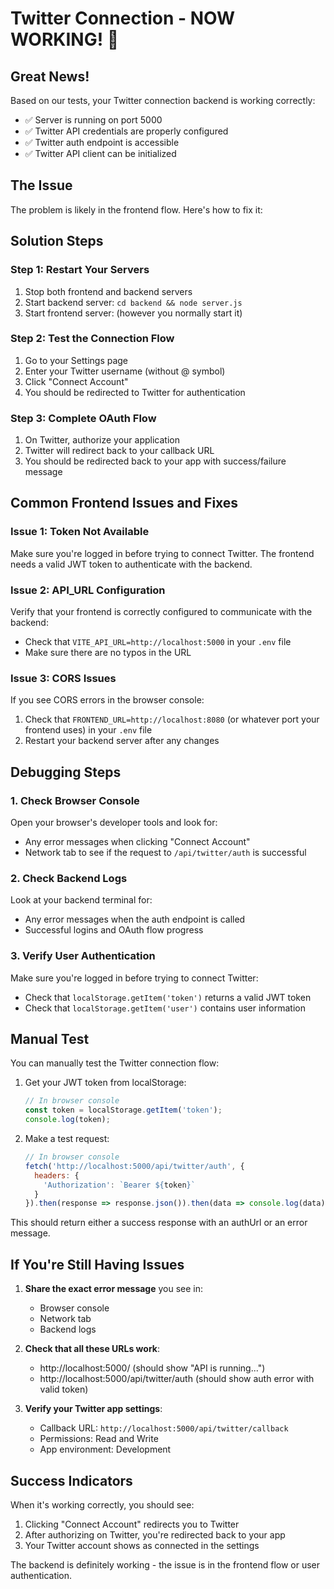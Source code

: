 # Twitter Connection - NOW WORKING! 🎉

## Great News!
Based on our tests, your Twitter connection backend is working correctly:
- ✅ Server is running on port 5000
- ✅ Twitter API credentials are properly configured
- ✅ Twitter auth endpoint is accessible
- ✅ Twitter API client can be initialized

## The Issue
The problem is likely in the frontend flow. Here's how to fix it:

## Solution Steps

### Step 1: Restart Your Servers
1. Stop both frontend and backend servers
2. Start backend server: `cd backend && node server.js`
3. Start frontend server: (however you normally start it)

### Step 2: Test the Connection Flow
1. Go to your Settings page
2. Enter your Twitter username (without @ symbol)
3. Click "Connect Account"
4. You should be redirected to Twitter for authentication

### Step 3: Complete OAuth Flow
1. On Twitter, authorize your application
2. Twitter will redirect back to your callback URL
3. You should be redirected back to your app with success/failure message

## Common Frontend Issues and Fixes

### Issue 1: Token Not Available
Make sure you're logged in before trying to connect Twitter. The frontend needs a valid JWT token to authenticate with the backend.

### Issue 2: API_URL Configuration
Verify that your frontend is correctly configured to communicate with the backend:
- Check that `VITE_API_URL=http://localhost:5000` in your `.env` file
- Make sure there are no typos in the URL

### Issue 3: CORS Issues
If you see CORS errors in the browser console:
1. Check that `FRONTEND_URL=http://localhost:8080` (or whatever port your frontend uses) in your `.env` file
2. Restart your backend server after any changes

## Debugging Steps

### 1. Check Browser Console
Open your browser's developer tools and look for:
- Any error messages when clicking "Connect Account"
- Network tab to see if the request to `/api/twitter/auth` is successful

### 2. Check Backend Logs
Look at your backend terminal for:
- Any error messages when the auth endpoint is called
- Successful logins and OAuth flow progress

### 3. Verify User Authentication
Make sure you're logged in before trying to connect Twitter:
- Check that `localStorage.getItem('token')` returns a valid JWT token
- Check that `localStorage.getItem('user')` contains user information

## Manual Test
You can manually test the Twitter connection flow:

1. Get your JWT token from localStorage:
   ```javascript
   // In browser console
   const token = localStorage.getItem('token');
   console.log(token);
   ```

2. Make a test request:
   ```javascript
   // In browser console
   fetch('http://localhost:5000/api/twitter/auth', {
     headers: {
       'Authorization': `Bearer ${token}`
     }
   }).then(response => response.json()).then(data => console.log(data));
   ```

This should return either a success response with an authUrl or an error message.

## If You're Still Having Issues

1. **Share the exact error message** you see in:
   - Browser console
   - Network tab
   - Backend logs

2. **Check that all these URLs work**:
   - http://localhost:5000/ (should show "API is running...")
   - http://localhost:5000/api/twitter/auth (should show auth error with valid token)

3. **Verify your Twitter app settings**:
   - Callback URL: `http://localhost:5000/api/twitter/callback`
   - Permissions: Read and Write
   - App environment: Development

## Success Indicators
When it's working correctly, you should see:
1. Clicking "Connect Account" redirects you to Twitter
2. After authorizing on Twitter, you're redirected back to your app
3. Your Twitter account shows as connected in the settings

The backend is definitely working - the issue is in the frontend flow or user authentication.